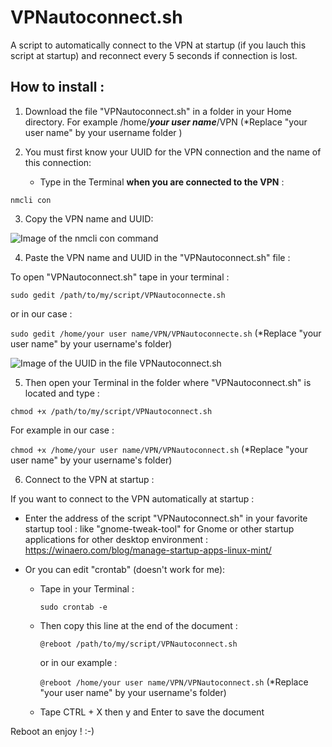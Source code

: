 # VPNautoconnect.sh

A script to automatically connect to the VPN at startup (if you lauch this script at startup) and reconnect  every 5 seconds if connection is lost.


## How to install :



1. Download the file "VPNautoconnect.sh" in a folder in your Home directory. For example /home/***your user name***/VPN (*Replace "your user name" by your username folder
)



2. You must first know your UUID for the VPN connection and the name of this connection:

    - Type in the Terminal **when you are connected to the VPN** :

`nmcli con`



3. Copy the VPN name and UUID:


![Image of the nmcli con command](https://github.com/pzim-devdata/Tools-for-Debian/blob/master/VPNautoconnect/Image1.png)



4. Paste the VPN name and UUID in the "VPNautoconnect.sh" file :

To open "VPNautoconnect.sh" tape in your terminal :

`sudo gedit /path/to/my/script/VPNautoconnecte.sh`

or in our case :

`sudo gedit /home/your user name/VPN/VPNautoconnecte.sh` (*Replace "your user name" by your username's folder)

![Image of the UUID in the file VPNautoconnect.sh](https://github.com/pzim-devdata/Tools-for-Debian/blob/master/VPNautoconnect/Image2.png)



5. Then open your Terminal in the folder where "VPNautoconnect.sh" is located and type :

`chmod +x /path/to/my/script/VPNautoconnect.sh`

For example in our case :

`chmod +x /home/your user name/VPN/VPNautoconnect.sh` (*Replace "your user name" by your username's folder)



6. Connect to the VPN at startup :

If you want to connect to the VPN automatically at startup :

   - Enter the address of the script "VPNautoconnect.sh"  in your favorite startup tool : like "gnome-tweak-tool" for Gnome or other startup applications for other desktop environment : https://winaero.com/blog/manage-startup-apps-linux-mint/

   - Or you can edit "crontab" (doesn't work for me):

        - Tape in your Terminal :
        
            `sudo crontab -e`

        - Then copy this line at the end of the document :

            `@reboot /path/to/my/script/VPNautoconnect.sh`

            or in our example :

            `@reboot /home/your user name/VPN/VPNautoconnect.sh` (*Replace "your user name" by your username's folder)


        - Tape CTRL + X then y and Enter to save the document

Reboot an enjoy ! :-)



   
